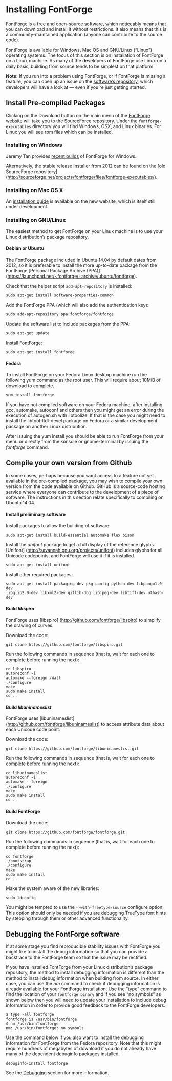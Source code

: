 # Installing FontForge

[FontForge] is a free and open-source software, which noticeably means that you can download and
install it without restrictions.  It also means that this is a community-maintained application (anyone can contribute to the source code).

FontForge is available for Windows, Mac OS and GNU/Linux (“Linux”) operating systems. The focus of this section is on installation of FontForge on a Linux machine. As many of the developers of FontForge use Linux on a daily basis, building from source tends to be simplest on that platform.

<p class="note"><b>Note:</b> If you run into a problem using FontForge, or if FontForge is missing a
feature, you can open up an issue on the <a href="https://github.com/fontforge/fontforge">software’s
repository</a>, which developers will have a look at &mdash; even if you’re just getting started.</p>


## Install Pre-compiled Packages

Clicking on the Download button on the main menu of the [FontForge website][FontForge] will take you
to the SourceForce repository. Under the `fontforge-executables` directory you will find Windows,
OSX, and Linux binaries. For Linux you will see rpm files which can be installed.

### Installing on Windows

Jeremy Tan provides [recent builds](http://sourceforge.net/projects/fontforgebuilds/) of
FontForge for Windows.

Alternatively, the stable release installer from 2012 can be found on the [old SourceForge repository]
(http://sourceforge.net/projects/fontforge/files/fontforge-executables/).

### Installing on Mac OS X

An [installation guide](http://fontforge.github.io/en-US/downloads/mac/) is available on the new
website, which is itself still under development.

### Installing on GNU/Linux

The easiest method to get FontForge on your Linux machine is to use your Linux distribution’s package repository.

#### Debian or Ubuntu

The FontForge package included in Ubuntu 14.04 by default dates from 2012, so it is preferable to install the more up-to-date package from the FontForge [Personal Package Archive (PPA)] (https://launchpad.net/~fontforge/+archive/ubuntu/fontforge).

Check that the helper script `add-apt-repository` is installed:
    
```
sudo apt-get install software-properties-common
```

Add the FontForge PPA (which will also add the authentication key):
    
```
sudo add-apt-repository ppa:fontforge/fontforge
```

Update the software list to include packages from the PPA:
    
```
sudo apt-get update
```

Install FontForge:
    
```
sudo apt-get install fontforge
```

#### Fedora

To install FontForge on your Fedora Linux desktop machine run the following yum command as the root
user. This will require about 10MiB of download to complete.

```
yum install fontforge
```

If you have not compiled software on your Fedora machine, after installing gcc, automake, autoconf
and others then you might get an error during the execution of autogen.sh with libtoolize. If that
is the case you might need to install the libtool-ltdl-devel package on Fedora or a similar
development package on another Linux distribution.

After issuing the yum install you should be able to run FontForge from your menu or directly from
the konsole or gnome-terminal by issuing the *fontforge* command.


## Compile your own version from Github

In some cases, perhaps because you want access to a feature not yet available in the pre-compiled package, you may wish to compile your own version from the code available on Github.  GitHub is a source-code hosting service where everyone can contribute to the development of a piece of software.  The instructions in this section relate specifically to compiling on Ubuntu 14.04.

#### Install preliminary software

Install packages to allow the building of software:

```
sudo apt-get install build-essential automake flex bison
```

Install the *unifont* package to get a full display of the reference glyphs.  [Unifont] (http://savannah.gnu.org/projects/unifont) includes glyphs for all Unicode codepoints, and FontForge will use it if it is installed.

```
sudo apt-get install unifont
```

Install other required packages: 

```
sudo apt-get install packaging-dev pkg-config python-dev libpango1.0-dev
libglib2.0-dev libxml2-dev giflib-dbg libjpeg-dev libtiff-dev uthash-dev
```

#### Build *libspiro*

FontForge uses [libspiro] (http://github.com/fontforge/libspiro) to simplify the drawing of curves.

Download the code:

```
git clone https://github.com/fontforge/libspiro.git
```

Run the following commands in sequence (that is, wait for each one to complete before running the next):

```
cd libspiro
autoreconf -i
automake --foreign -Wall
./configure
make
sudo make install
cd ..
```

#### Build *libuninameslist*

FontForge uses [libuninameslist] (http://github.com/fontforge/libuninameslist) to access attribute data about each Unicode code point.

Download the code:

```
git clone https://github.com/fontforge/libuninameslist.git
```

Run the following commands in sequence (that is, wait for each one to complete before running the next):

```
cd libuninameslist
autoreconf -i
automake --foreign
./configure
make
sudo make install
cd ..
```

#### Build FontForge

Download the code:

```
git clone https://github.com/fontforge/fontforge.git
```

Run the following commands in sequence (that is, wait for each one to complete before running the next):

```
cd fontforge
./bootstrap
./configure
make
sudo make install
cd ..
```

Make the system aware of the new libraries:
    
```
sudo ldconfig
```

You might be tempted to use the `--with-freetype-source` configure option. This option should only
be needed if you are debugging TrueType font hints by stepping through them or other advanced
functionality.


## Debugging the FontForge software

If at some stage you find reproducible stability issues with FontForge you might like to install the
debug information so that you can provide a backtrace to the FontForge team so that the issue may be
rectified.

If you have installed FontForge from your Linux distribution’s package repository, the method to
install debugging information is different than the method to install debug information when building
from source. In either case, you can use the *nm* command to check if debugging information is
already available for your FontForge installation. Use the “type” command to find the
location of your `fontforge binary` and if you see “no symbols” as shown below then you will need to
update your installation to include debug information in order to provide good feedback to the
FontForge developers.

```
$ type -all fontforge
fontforge is /usr/bin/fontforge
$ nm /usr/bin/fontforge
nm: /usr/bin/fontforge: no symbols
```

Use the command below if you also want to install the debugging information for FontForge from the
Fedora repository. Note that this might require hundreds of megabytes of download if you do not
already have many of the dependent debuginfo packages installed.

```
debuginfo-install fontforge
```

See the [Debugging] section for more information.


[FontForge]: http://fontforge.github.io/
[Debugging]: When_Things_Go_Wrong_With_Fontforge_Itself.html
